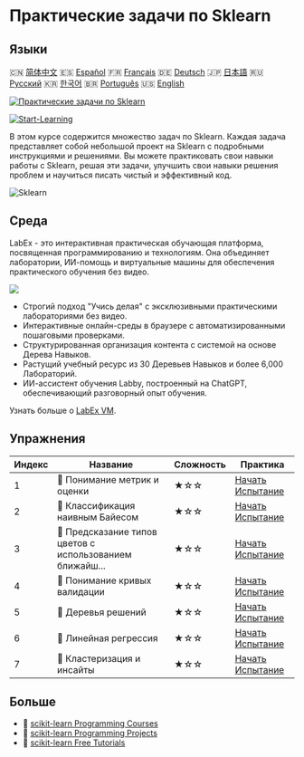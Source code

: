 # Практические задачи по Sklearn

## Языки

🇨🇳 [简体中文](README_zh.md) 🇪🇸 [Español](README_es.md) 🇫🇷 [Français](README_fr.md) 🇩🇪 [Deutsch](README_de.md) 🇯🇵 [日本語](README_ja.md) 🇷🇺 [Русский](README_ru.md) 🇰🇷 [한국어](README_ko.md) 🇧🇷 [Português](README_pt.md) 🇺🇸 [English](README.md) 

[![Практические задачи по Sklearn](https://cover-creator.labex.io/sklearn-practice-challenges.png?lang=ru)](https://labex.io/ru/courses/sklearn-practice-challenges)

[![Start-Learning](https://img.shields.io/badge/Start-Learning-whitesmoke?style=for-the-badge)](https://labex.io/ru/courses/sklearn-practice-challenges)

В этом курсе содержится множество задач по Sklearn. Каждая задача представляет собой небольшой проект на Sklearn с подробными инструкциями и решениями. Вы можете практиковать свои навыки работы с Sklearn, решая эти задачи, улучшить свои навыки решения проблем и научиться писать чистый и эффективный код.

![Sklearn](https://img.shields.io/badge/Sklearn-whitesmoke?style=for-the-badge&logo=sklearn)


## Среда

LabEx - это интерактивная практическая обучающая платформа, посвященная программированию и технологиям. Она объединяет лаборатории, ИИ-помощь и виртуальные машины для обеспечения практического обучения без видео.

![](https://tutorial-screenshot.getvm.io/images/vm-1725247253.png)

- Строгий подход "Учись делая" с эксклюзивными практическими лабораториями без видео.
- Интерактивные онлайн-среды в браузере с автоматизированными пошаговыми проверками.
- Структурированная организация контента с системой на основе Дерева Навыков.
- Растущий учебный ресурс из 30 Деревьев Навыков и более 6,000 Лабораторий.
- ИИ-ассистент обучения Labby, построенный на ChatGPT, обеспечивающий разговорный опыт обучения.

Узнать больше о [LabEx VM](https://support.labex.io/using-labex/virtual-machine).

## Упражнения

|   Индекс | Название                                                 | Сложность   | Практика                                                                                                                              |
|----------|----------------------------------------------------------|-------------|---------------------------------------------------------------------------------------------------------------------------------------|
|        1 | 🎯 Понимание метрик и оценки                             | ★☆☆         | <a target='_blank' href='https://labex.io/ru/labs/python-understanding-metrics-and-scoring-185172'>Начать Испытание</a>               |
|        2 | 🎯 Классификация наивным Байесом                         | ★☆☆         | <a target='_blank' href='https://labex.io/ru/labs/python-naive-bayes-classification-250427'>Начать Испытание</a>                      |
|        3 | 🎯 Предсказание типов цветов с использованием ближайш... | ★☆☆         | <a target='_blank' href='https://labex.io/ru/labs/sklearn-predicting-flower-types-with-nearest-neighbors-256147'>Начать Испытание</a> |
|        4 | 🎯 Понимание кривых валидации                            | ★☆☆         | <a target='_blank' href='https://labex.io/ru/labs/python-understanding-validation-curves-106940'>Начать Испытание</a>                 |
|        5 | 🎯 Деревья решений                                       | ★☆☆         | <a target='_blank' href='https://labex.io/ru/labs/python-decision-trees-92597'>Начать Испытание</a>                                   |
|        6 | 🎯 Линейная регрессия                                    | ★☆☆         | <a target='_blank' href='https://labex.io/ru/labs/python-linear-regression-185171'>Начать Испытание</a>                               |
|        7 | 🎯 Кластеризация и инсайты                               | ★☆☆         | <a target='_blank' href='https://labex.io/ru/labs/python-clustering-and-insights-198286'>Начать Испытание</a>                         |

## Больше

- 🔗 [scikit-learn Programming Courses](https://github.com/labex-labs/awesome-programming-courses)
- 🔗 [scikit-learn Programming Projects](https://github.com/labex-labs/awesome-programming-projects)
- 🔗 [scikit-learn Free Tutorials](https://github.com/labex-labs/sklearn-free-tutorials)

